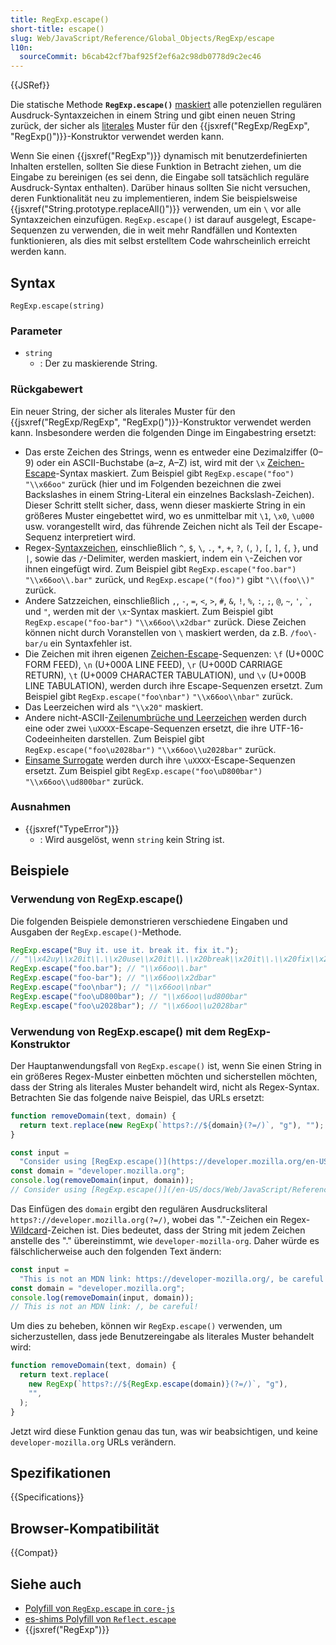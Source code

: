 ```yaml
---
title: RegExp.escape()
short-title: escape()
slug: Web/JavaScript/Reference/Global_Objects/RegExp/escape
l10n:
  sourceCommit: b6cab42cf7baf925f2ef6a2c98db0778d9c2ec46
---
```


{{JSRef}}

Die statische Methode **`RegExp.escape()`** [maskiert](/de/docs/Web/JavaScript/Reference/Regular_expressions#escape_sequences) alle potenziellen regulären Ausdruck-Syntaxzeichen in einem String und gibt einen neuen String zurück, der sicher als [literales](/de/docs/Web/JavaScript/Reference/Regular_expressions/Literal_character) Muster für den {{jsxref("RegExp/RegExp", "RegExp()")}}-Konstruktor verwendet werden kann.

Wenn Sie einen {{jsxref("RegExp")}} dynamisch mit benutzerdefinierten Inhalten erstellen, sollten Sie diese Funktion in Betracht ziehen, um die Eingabe zu bereinigen (es sei denn, die Eingabe soll tatsächlich reguläre Ausdruck-Syntax enthalten). Darüber hinaus sollten Sie nicht versuchen, deren Funktionalität neu zu implementieren, indem Sie beispielsweise {{jsxref("String.prototype.replaceAll()")}} verwenden, um ein `\` vor alle Syntaxzeichen einzufügen. `RegExp.escape()` ist darauf ausgelegt, Escape-Sequenzen zu verwenden, die in weit mehr Randfällen und Kontexten funktionieren, als dies mit selbst erstelltem Code wahrscheinlich erreicht werden kann.

## Syntax

```js-nolint
RegExp.escape(string)
```

### Parameter

- `string`
  - : Der zu maskierende String.

### Rückgabewert

Ein neuer String, der sicher als literales Muster für den {{jsxref("RegExp/RegExp", "RegExp()")}}-Konstruktor verwendet werden kann. Insbesondere werden die folgenden Dinge im Eingabestring ersetzt:

- Das erste Zeichen des Strings, wenn es entweder eine Dezimalziffer (0–9) oder ein ASCII-Buchstabe (a–z, A–Z) ist, wird mit der `\x` [Zeichen-Escape](/de/docs/Web/JavaScript/Reference/Regular_expressions/Character_escape)-Syntax maskiert. Zum Beispiel gibt `RegExp.escape("foo")` `"\\x66oo"` zurück (hier und im Folgenden bezeichnen die zwei Backslashes in einem String-Literal ein einzelnes Backslash-Zeichen). Dieser Schritt stellt sicher, dass, wenn dieser maskierte String in ein größeres Muster eingebettet wird, wo es unmittelbar mit `\1`, `\x0`, `\u000` usw. vorangestellt wird, das führende Zeichen nicht als Teil der Escape-Sequenz interpretiert wird.
- Regex-[Syntaxzeichen](/de/docs/Web/JavaScript/Reference/Regular_expressions/Literal_character#description), einschließlich `^`, `$`, `\`, `.`, `*`, `+`, `?`, `(`, `)`, `[`, `]`, `{`, `}`, und `|`, sowie das `/`-Delimiter, werden maskiert, indem ein `\`-Zeichen vor ihnen eingefügt wird. Zum Beispiel gibt `RegExp.escape("foo.bar")` `"\\x66oo\\.bar"` zurück, und `RegExp.escape("(foo)")` gibt `"\\(foo\\)"` zurück.
- Andere Satzzeichen, einschließlich `,`, `-`, `=`, `<`, `>`, `#`, `&`, `!`, `%`, `:`, `;`, `@`, `~`, `'`, `` ` ``, und `"`, werden mit der `\x`-Syntax maskiert. Zum Beispiel gibt `RegExp.escape("foo-bar")` `"\\x66oo\\x2dbar"` zurück. Diese Zeichen können nicht durch Voranstellen von `\` maskiert werden, da z.B. `/foo\-bar/u` ein Syntaxfehler ist.
- Die Zeichen mit ihren eigenen [Zeichen-Escape](/de/docs/Web/JavaScript/Reference/Regular_expressions/Character_escape)-Sequenzen: `\f` (U+000C FORM FEED), `\n` (U+000A LINE FEED), `\r` (U+000D CARRIAGE RETURN), `\t` (U+0009 CHARACTER TABULATION), und `\v` (U+000B LINE TABULATION), werden durch ihre Escape-Sequenzen ersetzt. Zum Beispiel gibt `RegExp.escape("foo\nbar")` `"\\x66oo\\nbar"` zurück.
- Das Leerzeichen wird als `"\\x20"` maskiert.
- Andere nicht-ASCII-[Zeilenumbrüche und Leerzeichen](/de/docs/Web/JavaScript/Reference/Lexical_grammar#white_space) werden durch eine oder zwei `\uXXXX`-Escape-Sequenzen ersetzt, die ihre UTF-16-Codeeinheiten darstellen. Zum Beispiel gibt `RegExp.escape("foo\u2028bar")` `"\\x66oo\\u2028bar"` zurück.
- [Einsame Surrogate](/de/docs/Web/JavaScript/Reference/Global_Objects/String#utf-16_characters_unicode_code_points_and_grapheme_clusters) werden durch ihre `\uXXXX`-Escape-Sequenzen ersetzt. Zum Beispiel gibt `RegExp.escape("foo\uD800bar")` `"\\x66oo\\ud800bar"` zurück.

### Ausnahmen

- {{jsxref("TypeError")}}
  - : Wird ausgelöst, wenn `string` kein String ist.

## Beispiele

### Verwendung von RegExp.escape()

Die folgenden Beispiele demonstrieren verschiedene Eingaben und Ausgaben der `RegExp.escape()`-Methode.

```js
RegExp.escape("Buy it. use it. break it. fix it.");
// "\\x42uy\\x20it\\.\\x20use\\x20it\\.\\x20break\\x20it\\.\\x20fix\\x20it\\."
RegExp.escape("foo.bar"); // "\\x66oo\\.bar"
RegExp.escape("foo-bar"); // "\\x66oo\\x2dbar"
RegExp.escape("foo\nbar"); // "\\x66oo\\nbar"
RegExp.escape("foo\uD800bar"); // "\\x66oo\\ud800bar"
RegExp.escape("foo\u2028bar"); // "\\x66oo\\u2028bar"
```

### Verwendung von RegExp.escape() mit dem RegExp-Konstruktor

Der Hauptanwendungsfall von `RegExp.escape()` ist, wenn Sie einen String in ein größeres Regex-Muster einbetten möchten und sicherstellen möchten, dass der String als literales Muster behandelt wird, nicht als Regex-Syntax. Betrachten Sie das folgende naive Beispiel, das URLs ersetzt:

```js
function removeDomain(text, domain) {
  return text.replace(new RegExp(`https?://${domain}(?=/)`, "g"), "");
}

const input =
  "Consider using [RegExp.escape()](https://developer.mozilla.org/en-US/docs/Web/JavaScript/Reference/Global_Objects/RegExp/escape) to escape special characters in a string.";
const domain = "developer.mozilla.org";
console.log(removeDomain(input, domain));
// Consider using [RegExp.escape()](/en-US/docs/Web/JavaScript/Reference/Global_Objects/RegExp/escape) to escape special characters in a string.
```

Das Einfügen des `domain` ergibt den regulären Ausdrucksliteral `https?://developer.mozilla.org(?=/)`, wobei das "."-Zeichen ein Regex-[Wildcard](/de/docs/Web/JavaScript/Reference/Regular_expressions/Wildcard)-Zeichen ist. Dies bedeutet, dass der String mit jedem Zeichen anstelle des "." übereinstimmt, wie `developer-mozilla-org`. Daher würde es fälschlicherweise auch den folgenden Text ändern:

```js
const input =
  "This is not an MDN link: https://developer-mozilla.org/, be careful!";
const domain = "developer.mozilla.org";
console.log(removeDomain(input, domain));
// This is not an MDN link: /, be careful!
```

Um dies zu beheben, können wir `RegExp.escape()` verwenden, um sicherzustellen, dass jede Benutzereingabe als literales Muster behandelt wird:

```js
function removeDomain(text, domain) {
  return text.replace(
    new RegExp(`https?://${RegExp.escape(domain)}(?=/)`, "g"),
    "",
  );
}
```

Jetzt wird diese Funktion genau das tun, was wir beabsichtigen, und keine `developer-mozilla.org` URLs verändern.

## Spezifikationen

{{Specifications}}

## Browser-Kompatibilität

{{Compat}}

## Siehe auch

- [Polyfill von `RegExp.escape` in `core-js`](https://github.com/zloirock/core-js#regexp-escaping)
- [es-shims Polyfill von `Reflect.escape`](https://www.npmjs.com/package/regexp.escape)
- {{jsxref("RegExp")}}
